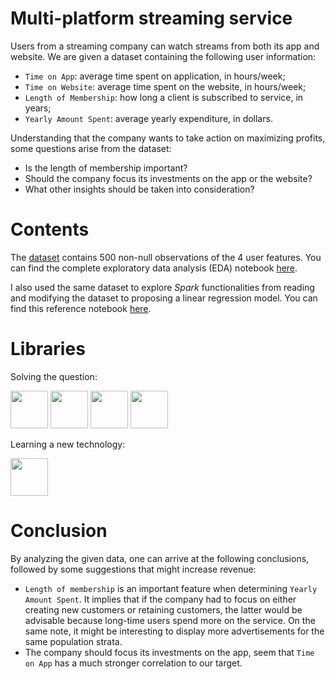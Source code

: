 # Multi-platform streaming service

Users from a streaming company can watch streams from both its app and website. We are given a dataset containing the following user information:
- ``Time on App``: average time spent on application, in hours/week;
- ``Time on Website``: average time spent on the website, in hours/week;
- ``Length of Membership``: how long a client is subscribed to service, in years;
- ``Yearly Amount Spent``: average yearly expenditure, in dollars.

Understanding that the company wants to take action on maximizing profits, some questions arise from the dataset:
- Is the length of membership important?
- Should the company focus its investments on the app or the website?
- What other insights should be taken into consideration?

# Contents

The [dataset](userInformation.csv) contains 500 non-null observations of the 4 user features. You can find the complete exploratory data analysis (EDA) notebook [here](multi_plataform.ypynb).

I also used the same dataset to explore _Spark_ functionalities from reading and modifying the dataset to proposing a linear regression model. You can find this reference notebook [here](pyspark_exploration.ipynb).

# Libraries

Solving the question:

<img src="https://cdn.jsdelivr.net/gh/devicons/devicon/icons/pandas/pandas-original-wordmark.svg" width="60" height="60"/> <img src="https://seaborn.pydata.org/_images/logo-tall-lightbg.svg" width="60" height="60"/> <img src="https://upload.wikimedia.org/wikipedia/commons/0/05/Scikit_learn_logo_small.svg" width="60" height="60"/> <img src="https://www.statsmodels.org/dev/_images/statsmodels-logo-v2.svg" width="60" height="60"/>

Learning a new technology:

<img src="https://upload.wikimedia.org/wikipedia/commons/f/f3/Apache_Spark_logo.svg" width="60" height="60"/>

# Conclusion

By analyzing the given data, one can arrive at the following conclusions, followed by some suggestions that might increase revenue:
- `Length of membership` is an important feature when determining `Yearly Amount Spent`. It implies that if the company had to focus on either creating new customers or retaining customers, the latter would be advisable because long-time users spend more on the service. On the same note, it might be interesting to display more advertisements for the same population strata.
- The company should focus its investments on the app, seem that `Time on App` has a much stronger correlation to our target.